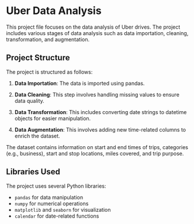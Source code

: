 # Uber Data Analysis

This project file focuses on the data analysis of Uber drives. The project includes various stages of data analysis such as data importation, cleaning, transformation, and augmentation.

## Project Structure

The project is structured as follows:

1. **Data Importation**: The data is imported using pandas.

2. **Data Cleaning**: This step involves handling missing values to ensure data quality.

3. **Data Transformation**: This includes converting date strings to datetime objects for easier manipulation.

4. **Data Augmentation**: This involves adding new time-related columns to enrich the dataset.

The dataset contains information on start and end times of trips, categories (e.g., business), start and stop locations, miles covered, and trip purpose.

## Libraries Used

The project uses several Python libraries:

- `pandas` for data manipulation
- `numpy` for numerical operations
- `matplotlib` and `seaborn` for visualization
- `calendar` for date-related functions
